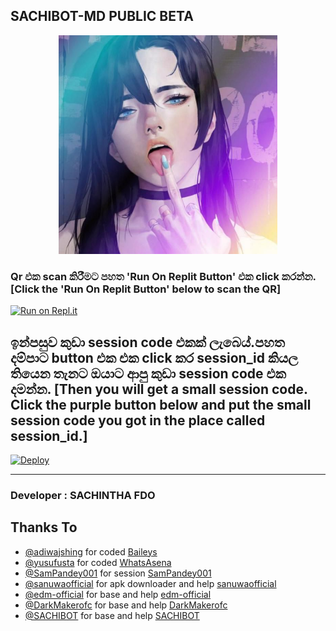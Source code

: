 ## SACHIBOT-MD PUBLIC BETA

<p align="center">
<img src="https://raw.githubusercontent.com/SACHIBOT/SACHIBOT/main/LOGO.jpg" alt="nz" width="350"/>
</p>

    
  ### Qr එක scan කිරීමට පහත 'Run On Replit Button' එක click කරන්න. [Click the 'Run On Replit Button' below to scan the QR]
[![Run on Repl.it](https://repl.it/badge/github/quiec/whatsasena)](https://secktorbot.herokuapp.com/qr)

## ඉන්පසුව කුඩා session code එකක් ලැබෙය්.පහත දම්පාට button එක එක click කර session_id කියල තියෙන තැනට ඔයාට ආපු කුඩා session code එක දමන්න. [Then you will get a small session code. Click the purple button below and put the small session code you got in the place called session_id.]
[![Deploy](https://www.herokucdn.com/deploy/button.svg)](https://dashboard.heroku.com/new?template=https://github.com/SACHIBOT/SACHIBOT-MD)

---------------------------------   

 ###  Developer : SACHINTHA FDO
 

## Thanks To
- [@adiwajshing](https://github.com/adiwajshing/) for coded [Baileys](https://github.com/adiwajshing/Baileys) 
- [@yusufusta](https://github.com/yusufusta/) for coded [WhatsAsena](https://github.com/yusufusta/WhatsAsena) 
- [@SamPandey001](https://github.com/SamPandey001) for session [SamPandey001](https://github.com/SamPandey001) 
- [@sanuwaofficial](https://github.com/sanuwaofficial) for apk downloader and help [sanuwaofficial](https://github.com/sanuwaofficial) 
- [@edm-official](https://github.com/edm-official) for base and help [edm-official](https://github.com/edm-official) 
- [@DarkMakerofc](https://github.com/DarkMakerofc) for base and help [DarkMakerofc](https://github.com/DarkMakerofc) 
- [@SACHIBOT](https://github.com/DarkMakerofc) for base and help [SACHIBOT](https://github.com/SACHIBOT) 
